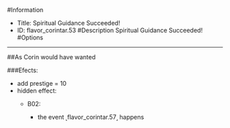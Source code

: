#Information
 - Title: Spiritual Guidance Succeeded!
 - ID: flavor_corintar.53
#Description
Spiritual Guidance Succeeded!
#Options

___
##As Corin would have wanted

###Efects:<ul><li>add prestige = 10</li><li>hidden effect:</li><ul><li>B02:</li><ul><li>the event ˻flavor_corintar.57˼ happens</li></ul></ul></ul>
